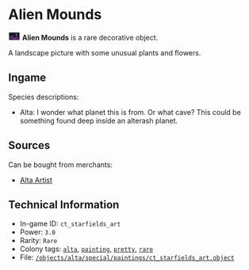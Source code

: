 # Alien Mounds

<img src="https://raw.githubusercontent.com/Ceterai/Enternia/main/objects/alta/special/paintings/ct_starfields_art.png" alt="Alien Mounds icon" loading="lazy" height=16px width="auto" /> **Alien Mounds** is a rare decorative object.

A landscape picture with some unusual plants and flowers.

## Ingame

Species descriptions:

- Alta: I wonder what planet this is from. Or what cave? This could be something found deep inside an alterash planet.

## Sources

Can be bought from merchants:

- [Alta Artist](https://ceterai.github.io/MyEnternia/Wiki/AltaArtist)

## Technical Information

- In-game ID: `ct_starfields_art`
- Power: `3.0`
- Rarity: `Rare`
- Colony tags: [`alta`](https://ceterai.github.io/MyEnternia/Wiki/Tags/Alta), [`painting`](https://ceterai.github.io/MyEnternia/Wiki/Tags/Painting), [`pretty`](https://ceterai.github.io/MyEnternia/Wiki/Tags/Pretty), [`rare`](https://ceterai.github.io/MyEnternia/Wiki/Tags/Rare)
- File: [`/objects/alta/special/paintings/ct_starfields_art.object`](https://github.com/Ceterai/Enternia/blob/main/objects/alta/special/paintings/ct_starfields_art.object)
